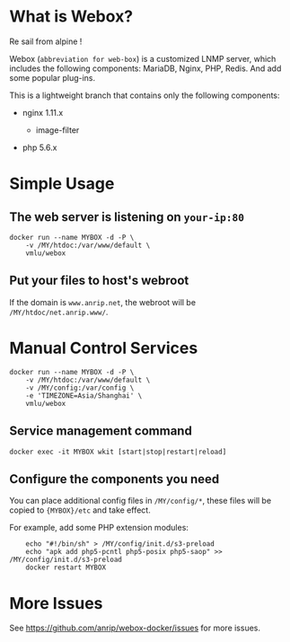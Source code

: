 # What is Webox?

Re sail from alpine !

Webox (`abbreviation for web-box`) is a customized LNMP server, which includes the following components: MariaDB, Nginx, PHP, Redis. And add some popular plug-ins.

This is a lightweight branch that contains only the following components:

- nginx 1.11.x

  - image-filter

- php 5.6.x

# Simple Usage

## The web server is listening on `your-ip:80`

```shell
docker run --name MYBOX -d -P \
    -v /MY/htdoc:/var/www/default \
    vmlu/webox
```

## Put your files to host's webroot

If the domain is `www.anrip.net`, the webroot will be `/MY/htdoc/net.anrip.www/`.

# Manual Control Services

```shell
docker run --name MYBOX -d -P \
    -v /MY/htdoc:/var/www/default \
    -v /MY/config:/var/config \
    -e 'TIMEZONE=Asia/Shanghai' \
    vmlu/webox
```

## Service management command

```shell
docker exec -it MYBOX wkit [start|stop|restart|reload]
```

## Configure the components you need

You can place additional config files in `/MY/config/*`, these files will be copied to `{MYBOX}/etc` and take effect.

For example, add some PHP extension modules:

```shell
    echo "#!/bin/sh" > /MY/config/init.d/s3-preload
    echo "apk add php5-pcntl php5-posix php5-saop" >> /MY/config/init.d/s3-preload
    docker restart MYBOX
```

# More Issues

See https://github.com/anrip/webox-docker/issues for more issues.
